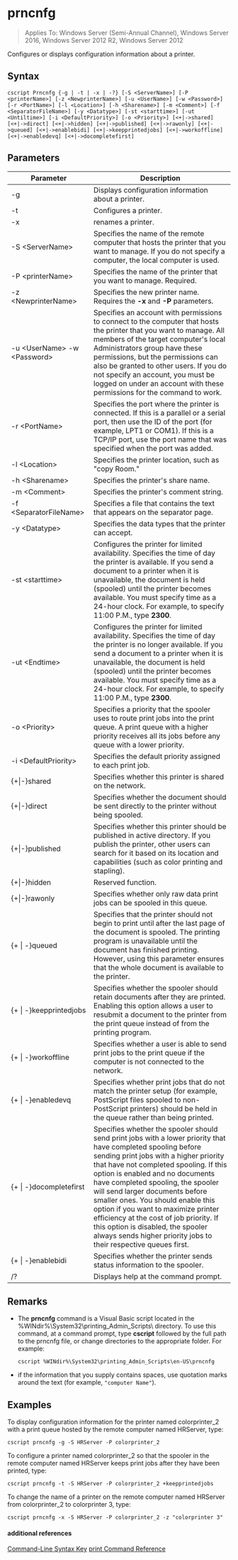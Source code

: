 # prncnfg

>Applies To: Windows Server (Semi-Annual Channel), Windows Server 2016, Windows Server 2012 R2, Windows Server 2012

Configures or displays configuration information about a printer.

## Syntax
```
cscript Prncnfg {-g | -t | -x | -?} [-S <ServerName>] [-P <printerName>] [-z <NewprinterName>] [-u <UserName>] [-w <Password>] [-r <PortName>] [-l <Location>] [-h <Sharename>] [-m <Comment>] [-f <SeparatorFileName>] [-y <Datatype>] [-st <starttime>] [-ut <Untiltime>] [-i <DefaultPriority>] [-o <Priority>] [<+|->shared] [<+|->direct] [<+|->hidden] [<+|->published] [<+|->rawonly] [<+|->queued] [<+|->enablebidi] [<+|->keepprintedjobs] [<+|->workoffline] [<+|->enabledevq] [<+|->docompletefirst]
```

## Parameters
|Parameter|Description|
|-------|--------|
|-g|Displays configuration information about a printer.|
|-t|Configures a printer.|
|-x|renames a printer.|
|-S \<ServerName\>|Specifies the name of the remote computer that hosts the printer that you want to manage. If you do not specify a computer, the local computer is used.|
|-P \<printerName\>|Specifies the name of the printer that you want to manage. Required.|
|-z \<NewprinterName\>|Specifies the new printer name. Requires the **-x** and **-P** parameters.|
|-u \<UserName\> -w \<Password\>|Specifies an account with permissions to connect to the computer that hosts the printer that you want to manage. All members of the target computer's local Administrators group have these permissions, but the permissions can also be granted to other users. If you do not specify an account, you must be logged on under an account with these permissions for the command to work.|
|-r \<PortName\>|Specifies the port where the printer is connected. If this is a parallel or a serial port, then use the ID of the port (for example, LPT1 or COM1). If this is a TCP/IP port, use the port name that was specified when the port was added.|
|-l \<Location\>|Specifies the printer location, such as "copy Room."|
|-h \<Sharename\>|Specifies the printer's share name.|
|-m \<Comment\>|Specifies the printer's comment string.|
|-f \<SeparatorFileName\>|Specifies a file that contains the text that appears on the separator page.|
|-y \<Datatype\>|Specifies the data types that the printer can accept.|
|-st \<starttime\>|Configures the printer for limited availability. Specifies the time of day the printer is available. If you send a document to a printer when it is unavailable, the document is held (spooled) until the printer becomes available. You must specify time as a 24-hour clock. For example, to specify 11:00 P.M., type **2300**.|
|-ut \<Endtime\>|Configures the printer for limited availability. Specifies the time of day the printer is no longer available. If you send a document to a printer when it is unavailable, the document is held (spooled) until the printer becomes available. You must specify time as a 24-hour clock. For example, to specify 11:00 P.M., type **2300**.|
|-o \<Priority\>|Specifies a priority that the spooler uses to route print jobs into the print queue. A print queue with a higher priority receives all its jobs before any queue with a lower priority.|
|-i \<DefaultPriority\>|Specifies the default priority assigned to each print job.|
|{+&#124;-}shared|Specifies whether this printer is shared on the network.|
|{+&#124;-}direct|Specifies whether the document should be sent directly to the printer without being spooled.|
|{+&#124;-}published|Specifies whether this printer should be published in active directory. If you publish the printer, other users can search for it based on its location and capabilities (such as color printing and stapling).|
|{+&#124;-}hidden|Reserved function.|
|{+&#124;-}rawonly|Specifies whether only raw data print jobs can be spooled in this queue.|
|{+ &#124; -}queued|Specifies that the printer should not begin to print until after the last page of the document is spooled. The printing program is unavailable until the document has finished printing. However, using this parameter ensures that the whole document is available to the printer.|
|{+ &#124; -}keepprintedjobs|Specifies whether the spooler should retain documents after they are printed. Enabling this option allows a user to resubmit a document to the printer from the print queue instead of from the printing program.|
|{+ &#124; -}workoffline|Specifies whether a user is able to send print jobs to the print queue if the computer is not connected to the network.|
|{+ &#124; -}enabledevq|Specifies whether print jobs that do not match the printer setup (for example, PostScript files spooled to non-PostScript printers) should be held in the queue rather than being printed.|
|{+ &#124; -}docompletefirst|Specifies whether the spooler should send print jobs with a lower priority that have completed spooling before sending print jobs with a higher priority that have not completed spooling. If this option is enabled and no documents have completed spooling, the spooler will send larger documents before smaller ones. You should enable this option if you want to maximize printer efficiency at the cost of job priority. If this option is disabled, the spooler always sends higher priority jobs to their respective queues first.|
|{+ &#124; -}enablebidi|Specifies whether the printer sends status information to the spooler.|
|/?|Displays help at the command prompt.|

## Remarks
-   The **prncnfg** command is a Visual Basic script located in the %WINdir%\System32\printing_Admin_Scripts\\<language> directory. To use this command, at a command prompt, type **cscript** followed by the full path to the prncnfg file, or change directories to the appropriate folder. For example:
    ```
    cscript %WINdir%\System32\printing_Admin_Scripts\en-US\prncnfg
    ```
-   if the information that you supply contains spaces, use quotation marks around the text (for example, `"computer Name"`).

## <a name="BKMK_examples"></a>Examples
To display configuration information for the printer named colorprinter_2 with a print queue hosted by the remote computer named HRServer, type:
```
cscript prncnfg -g -S HRServer -P colorprinter_2 
```

To configure a printer named colorprinter_2 so that the spooler in the remote computer named HRServer keeps print jobs after they have been printed, type:
```
cscript prncnfg -t -S HRServer -P colorprinter_2 +keepprintedjobs 
```

To change the name of a printer on the remote computer named HRServer from colorprinter_2 to colorprinter 3, type:
```
cscript prncnfg -x -S HRServer -P colorprinter_2 -z "colorprinter 3" 
```

#### additional references
[Command-Line Syntax Key](command-line-syntax-key.md)
[print Command Reference](print-command-reference.md)
